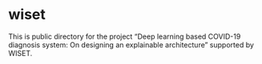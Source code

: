 # wiset

This is public directory for the project “Deep learning based COVID-19 diagnosis system: On designing an explainable architecture” supported by WISET. 
